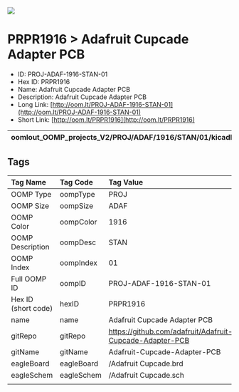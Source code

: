 


  
![][im]
# PRPR1916 > Adafruit Cupcade Adapter PCB

- ID: PROJ-ADAF-1916-STAN-01
- Hex ID: PRPR1916
- Name: Adafruit Cupcade Adapter PCB
- Description: Adafruit Cupcade Adapter PCB
- Long Link: [http://oom.lt/PROJ-ADAF-1916-STAN-01](http://oom.lt/PROJ-ADAF-1916-STAN-01)
- Short Link: [http://oom.lt/PRPR1916](http://oom.lt/PRPR1916)
  

|oomlout_OOMP_projects_V2/PROJ/ADAF/1916/STAN/01/kicadPcb3dFront.png|oomlout_OOMP_projects_V2/PROJ/ADAF/1916/STAN/01/kicadPcb3dBack.png|oomlout_OOMP_projects_V2/PROJ/ADAF/1916/STAN/01/kicadPcb3d.png||
| :---: | :---: | :---: | :---: |

## Tags
  

|Tag Name|Tag Code|Tag Value|
| :--- | :--- | :--- |
|OOMP Type|oompType|PROJ|
|OOMP Size|oompSize|ADAF|
|OOMP Color|oompColor|1916|
|OOMP Description|oompDesc|STAN|
|OOMP Index|oompIndex|01|
|Full OOMP ID|oompID|PROJ-ADAF-1916-STAN-01|
|Hex ID (short code)|hexID|PRPR1916|
|name|name|Adafruit Cupcade Adapter PCB|
|gitRepo|gitRepo|https://github.com/adafruit/Adafruit-Cupcade-Adapter-PCB|
|gitName|gitName|Adafruit-Cupcade-Adapter-PCB|
|eagleBoard|eagleBoard|/Adafruit Cupcade.brd|
|eagleSchem|eagleSchem|/Adafruit Cupcade.sch|
||||



[im]: PROJ/ADAF/1916/STAN/01/kicadPcb3d_450.png
